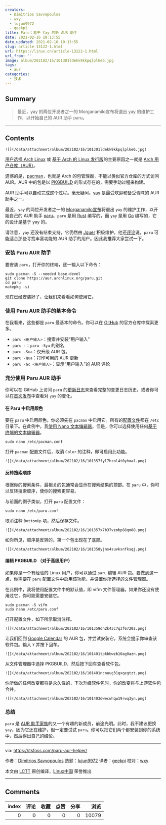 ```yaml
---
creators:
  - Dimitrios Savvopoulos
  - wxy
  - lujun9972
  - geekpi
title: Paru：基于 Yay 的新 AUR 助手
date: 2021-02-16 10:13:55
date_updated: 2021-02-16 10:13:55
slug: article-13122-1.html
url: https://linux.cn/article-13122-1.html
url_from: ''
image: album/202102/16/101301ldekk9kkpqlplke6.jpg
tags:
  - aur
categories:
  - 技术
---
```


## Summary

> 最近，yay 的两位开发者之一的 Morganamilo宣布将退出 yay 的维护工作，以开始自己的 AUR 助手 paru。

***

<!-- more -->

## Contents

`![](/data/attachment/album/202102/16/101301ldekk9kkpqlplke6.jpg)`

[用户选择 Arch Linux](https://itsfoss.com/why-arch-linux/) 或 [基于 Arch 的 Linux 发行版](https://itsfoss.com/arch-based-linux-distros/)的主要原因之一就是 [Arch 用户仓库（AUR）](https://itsfoss.com/aur-arch-linux/)。

遗憾的是，[pacman](https://itsfoss.com/pacman-command/)，也就是 Arch 的包管理器，不能以类似官方仓库的方式访问 AUR。AUR 中的包是以 [PKGBUILD](https://wiki.archlinux.org/index.php/PKGBUILD) 的形式存在的，需要手动过程来构建。

AUR 助手可以自动完成这个过程。毫无疑问，[yay](https://news.itsfoss.com/qt-6-released/) 是最受欢迎和备受青睐的 AUR 助手之一。

最近，`yay` 的两位开发者之一的 [Morganamilo](https://github.com/Morganamilo)[宣布](https://www.reddit.com/r/archlinux/comments/jjn1c1/paru_v100_and_stepping_away_from_yay/)将退出 `yay` 的维护工作，以开始自己的 AUR 助手 [paru](https://github.com/Morganamilo/paru)。`paru` 是用 [Rust](https://www.rust-lang.org/) 编写的，而 `yay` 是用 [Go](https://golang.org/) 编写的，它的设计是基于 yay 的。

请注意，`yay` 还没有结束支持，它仍然由 [Jguer](https://github.com/Jguer) 积极维护。他还[评论](https://aur.archlinux.org/packages/yay/#pinned-788241)说，`paru` 可能适合那些寻找丰富功能的 AUR 助手的用户。因此我推荐大家尝试一下。

### 安装 Paru AUR 助手

要安装 `paru`，打开你的终端，逐一输入以下命令：

```shell
sudo pacman -S --needed base-devel
git clone https://aur.archlinux.org/paru.git
cd paru
makepkg -si
```

现在已经安装好了，让我们来看看如何使用它。

### 使用 Paru AUR 助手的基本命令

在我看来，这些都是 `paru` 最基本的命令。你可以在 [GitHub](https://github.com/Morganamilo/paru) 的官方仓库中探索更多。

* `paru <用户输入>`：搜索并安装“用户输入”
* `paru -`：`paru -Syu` 的别名
* `paru -Sua`：仅升级 AUR 包。
* `paru -Qua`：打印可用的 AUR 更新
* `paru -Gc <用户输入>`：显示“用户输入”的 AUR 评论

### 充分使用 Paru AUR 助手

你可以在 GitHub 上访问 `paru` 的[更新日志](https://github.com/Morganamilo/paru/releases)来查看完整的变更日志历史，或者你可以在[首次发布](https://github.com/Morganamilo/paru/releases/tag/v1.0.0)中查看对 `yay` 的变化。

#### 在 Paru 中启用颜色

要在 `paru` 中启用颜色，你必须先在 `pacman` 中启用它。所有的[配置文件](https://linuxhandbook.com/linux-directory-structure/#-etc-configuration-files)都在 `/etc` 目录下。在此例中，我[使用 Nano 文本编辑器](https://itsfoss.com/nano-editor-guide/)，但是，你可以选择使用任何[基于终端的文本编辑器](https://itsfoss.com/command-line-text-editors-linux/)。

```shell
sudo nano /etc/pacman.conf
```

打开 `pacman` 配置文件后，取消 `Color` 的注释，即可启用此功能。

`![](/data/attachment/album/202102/16/101357fyl7hzol4t0yhoal.png)`

#### 反转搜索顺序

根据你的搜索条件，最相关的包通常会显示在搜索结果的顶部。在 `paru` 中，你可以反转搜索顺序，使你的搜索更容易。

与前面的例子类似，打开 `paru` 配置文件：

```shell
sudo nano /etc/paru.conf
```

取消注释 `BottomUp` 项，然后保存文件。

`![](/data/attachment/album/202102/16/101357x7b37vzobp88qn88.png)`

如你所见，顺序是反转的，第一个包出现在了底部。

`![](/data/attachment/album/202102/16/101358yjns4suvksnfksqj.png)`

#### 编辑 PKGBUILD （对于高级用户）

如果你是一个有经验的 Linux 用户，你可以通过 `paru` 编辑 AUR 包。要做到这一点，你需要在 `paru` 配置文件中启用该功能，并设置你所选择的文件管理器。

在此例中，我将使用配置文件中的默认值，即 vifm 文件管理器。如果你还没有使用过它，你可能需要安装它。

```shell
sudo pacman -S vifm
sudo nano /etc/paru.conf
```

打开配置文件，如下所示取消注释。

`![](/data/attachment/album/202102/16/101359dh2k43c7q3f6720z.png)`

让我们回到 [Google Calendar](https://aur.archlinux.org/packages/gcalcli/) 的 AUR 包，并尝试安装它。系统会提示你审查该软件包。输入 `Y` 并按下回车。

`![](/data/attachment/album/202102/16/101401tpkbbwzb10ag0azn.png)`

从文件管理器中选择 PKGBUILD，然后按下回车查看软件包。

`![](/data/attachment/album/202102/16/101401ncnuug31qxqegtzt.png)`

你所做的任何改变都将是永久性的，下次升级软件包时，你的改变将与上游软件包合并。

`![](/data/attachment/album/202102/16/101403dwecwhqw19rwq3yn.png)`

### 总结

`paru` 是 [AUR 助手家族](https://itsfoss.com/best-aur-helpers/)的又一个有趣的新成员，前途光明。此时，我不建议更换 `yay`，因为它还在维护，但一定要试试 `paru`。你可以把它们两个都安装到你的系统中，然后得出自己的结论。

---

via: <https://itsfoss.com/paru-aur-helper/>

作者：[Dimitrios Savvopoulos](https://itsfoss.com/author/dimitrios/) 选题：[lujun9972](https://github.com/lujun9972) 译者：[geekpi](https://github.com/geekpi) 校对：[wxy](https://github.com/wxy)

本文由 [LCTT](https://github.com/LCTT/TranslateProject) 原创编译，[Linux中国](https://linux.cn/) 荣誉推出

***

## Comments


|   index |   评论 |   收藏 |   点赞 |   分享 |   浏览 |
|--------:|-------:|-------:|-------:|-------:|-------:|
|       0 |      0 |      0 |      0 |      0 |  10079 |

